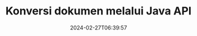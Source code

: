 ---
############################# Static ############################
layout: "landing"
date: 2024-02-27T06:39:57
draft: false

product: "Conversion"
product_tag: "conversion"
platform: Java
platform_tag: java

############################# Drop-down ############################
supported_platforms:
  items:
    # supported_platforms loop
    - title: ".NET"
      tag: "net"
    # supported_platforms loop
    - title: "Java"
      tag: "java"
    # supported_platforms loop
    - title: "Node.js"
      tag: "nodejs-java" 
    # supported_platforms loop
    - title: "Python"
      tag: "python-net" 

############################# Head ############################
head_title: "API konversi dokumen Java | Konversi PDF, Word, Excel, PPTX, HTML, dan gambar"
head_description: "API konversi dokumen Java. Konversi PDF, Word, DOC, DOCX, Excel, Spreadsheets, PPT, PPTX, HTML, PSD, MPT, MPP, Email, MSG, EMLX, AutoCAD, dan format file gambar."

############################# Header ############################
title: "Konversi dokumen melalui Java API"
description: "API konversi yang kuat untuk mengonversi file PDF, Microsoft Office, HTML, eBook, dan gambar"
words:
  for: "for"

actions:
  main: "Unduhan Maven Gratis"
  main_link: "https://releases.groupdocs.com/java/repo/com/groupdocs/groupdocs-conversion/"
  alt: "Perizinan"
  alt_link: "https://purchase.groupdocs.com/pricing/conversion/java"
  title: "Siap untuk memulai?"
  description: "Coba fitur GroupDocs.Conversion secara gratis atau minta lisensi"

release:
  title: "Versi {0}  dirilis"
  notes: "Lihat apa yang baru"
  downloads: "Unduhan"
  link: "https://releases.groupdocs.com/conversion/java/release-notes/latest/"

code:
  title: "Cara mengkonversi file PDF di Java"
  more: "Lebih banyak contoh"
  more_link: "https://github.com/groupdocs-conversion/GroupDocs.Conversion-for-Java"
  install: |
    <dependencies>
      <dependency>
        <groupId>com.groupdocs</groupId>
        <artifactId>groupdocs-conversion</artifactId>
        <version>{0}</version>
      </dependency>
    </dependencies>

    <repositories>
      <repository>
        <id>repository.groupdocs.com</id>
        <name>GroupDocs Repository</name>
        <url>https://repository.groupdocs.com/repo/</url>
      </repository>
    </repositories>
  content: |
    ```java {style=abap}
    // Muat file PDF sumber 
    Converter converter = new Converter("resume.pdf");
    
    // Atur opsi konversi  
    WordProcessingConvertOptions convertOptions = 
        new WordProcessingConvertOptions();

    // Konversi PDF ke DOCX
    converter.convert("resume.docx", convertOptions);
    ```
############################# Overview ############################
overview:
  enable: true
  title: "Sekilas tentang GroupDocs.Conversion"
  description: "Jelajahi kemampuan API untuk konversi PDF, Microsoft Office, HTML, eBook, dan file gambar dengan cepat dan sempurna dalam aplikasi Java"
  features:
    # feature loop
    - title: "Konversi yang disederhanakan"
      content: "Dengan GroupDocs.Conversion API Anda dapat dengan mudah mengonversi dokumen dalam berbagai format ke PDF, Microsoft Office, HTML, eBook, dan file gambar. API memberikan opsi yang fleksibel dan kuat, memastikan integritas konten dan struktur dokumen selama proses konversi."

    # feature loop
    - title: "Peralihan antar format dengan mudah"
      content: "Proses penggunaan GroupDocs.Conversion API sangat mudah, hanya memerlukan satu metode dan serangkaian opsi untuk beralih antar format dengan mudah."

    # feature loop
    - title: "Kompatibilitas lintas platform"
      content: "Jelajahi solusi konversi dengan kompatibilitas lintas platform yang melekat, melayani basis pengguna yang lebih luas dan memastikan kinerja optimal di berbagai lingkungan untuk semua kebutuhan konversi dokumen Anda."

############################# Platforms ############################
platforms:
  enable: true
  title: "Independensi platform"
  description: "GroupDocs.Conversion untuk Java mendukung sistem operasi, kerangka kerja, dan manajer paket berikut"
  items:
    # platform loop
    - title: "Amazon"
      image: "amazon"
    # platform loop
    - title: "Docker"
      image: "docker"
    # platform loop
    - title: "Azure"
      image: "azure"
    # platform loop
    - title: "Eclipse"
      image: "eclipse"
    # platform loop
    - title: "IntelliJ"
      image: "intellij"
    # platform loop
    - title: "Windows"
      image: "windows"
    # platform loop
    - title: "Linux"
      image: "linux"
    # platform loop
    - title: "Maven"
      image: "maven"


############################# File formats ############################
formats:
  enable: true
  title: "Format file yang didukung"
  description: |
    GroupDocs.Conversion untuk Java mendukung operasi dengan [format file] berikut(https://docs.groupdocs.com/conversion/java/supported-file-formats/).
  groups:
    # group loop
    - color: "green"
      content: |
        ### Format dokumen
        * **Documents:** PDF, XPS, TEX
        * **Word:** DOC, DOCX, DOCM, DOT, DOTX, DOTM, RTF, TXT
        * **PowerPoint:** PPT, PPTX, PPS, PPSX, ODP, OTP
        * **Excel:** XLS, XLSX, XLSM, XLSB, XLTM, XLTX, XLT, XLAM
        * **Visio:** VSDX, VSDM, VSSX, VSTX, VSTM, VSSM, VSX, VTX, VDX
        * **OpenDocument:** ODT, OTT, ODS
    # group loop
    - color: "blue"
      content: |
        ### Gambar & Multimedia
        * **Images:** BMP, JPEG, PNG, GIF, TIFF, SVG, PS
        * **Diagram:** VSDX, DRAW, LUCIDCHART
        * **CAD & GIS:** DWG, DXF, DWF, IFC, SHP, KML, GEOJSON
        * **Audio:** MP3, WAV, FLAC, AAC, OGG
        * **Video:** MP4, AVI, MKV, MOV, WMV
        * **3D & Vector:** SVG, AI, EPS, CDR, STL, OBJ, FBX, DAE, GLB     
      # group loop
    - color: "red"
      content: |
        ### Format lainnya        
        * **eBook:** EPUB, MOBI, AZW, FB2
        * **Web:**  HTML, MHTML, MHT
        * **Archives:** ZIP, TAR, RAR, 7Z, BZ2, GZ
        * **Email & Outlook:** PST, OST, MSG, EML
        * **Finance:** QFX, OFX
        * **OneNote:**  ONE

############################# Features ############################
features:
  enable: true
  title: "Fitur GroupDocs.Conversion"
  description: "Konversi dokumen PDF dan kantor dengan mulus ke HTML, JPG, PNG, BMP, TIFF, SVG, dan banyak format lainnya. GroupDocs.Conversion untuk Java API dirancang agar mudah digunakan dan diintegrasikan ke dalam proyek Anda. Ini mendukung semua format dokumen populer dengan kemampuan untuk menyesuaikan proses konversi."

  items:
    # feature loop
    - icon: "merge"
      title: "Konversi multi-format"
      content: "Konversi file antara berbagai format, termasuk PDF, DOCX, XLSX, PPTX, dan lainnya, dengan mudah."

    # feature loop
    - icon: "split"
      title: "Keluaran dengan ketelitian tinggi"
      content: "Pertahankan kualitas asli dan format dokumen selama proses konversi."

    # feature loop
    - icon: "move"
      title: "Mengonversi banyak file"
      content: "Konversikan banyak file dan gabungkan menjadi arsip, menyederhanakan pengorganisasian konten yang dikonversi."

    # feature loop
    - icon: "remove"
      title: "Dokumen multi halaman ke gambar"
      content: "Konversikan dokumen multi halaman menjadi gambar halaman demi halaman, memungkinkan kontrol yang tepat atas proses transformasi dan memfasilitasi ekstraksi dan analisis dokumen berbasis gambar."

    # feature loop
    - icon: "rotate"
      title: "Pengaturan yang dapat disesuaikan"
      content: "Sempurnakan parameter konversi seperti resolusi, kualitas, dan tata letak untuk memenuhi persyaratan tertentu."

    # feature loop
    - icon: "swap"
      title: "Pemrosesan yang aman"
      content: "Pastikan privasi data dengan opsi konversi file yang dilindungi kata sandi."

    # feature loop
    - icon: "extract"
      title: "Integrasi API"
      content: "Integrasikan kemampuan konversi dengan lancar ke dalam aplikasi Java Anda, menjadikannya bagian alur kerja Anda yang lancar."

    # feature loop
    - icon: "orientation"
      title: "Konversi yang kuat"
      content: "Pastikan konversi file yang andal dan bebas kesalahan, menjamin keakuratan dan integritas dokumen Anda yang diubah."

    # feature loop
    - icon: "preview"
      title: "Konversi dokumen dari arsip"
      content: "Ekstrak dan konversi dokumen dari arsip, memungkinkan transformasi konten yang disimpan dalam file terkompresi."

############################# Code samples ############################
code_samples:
  enable: true
  title: "Contoh kode"
  description: "Beberapa kasus penggunaan GroupDocs.Conversion tipikal untuk operasi Java"
  items:
    # code sample loop
    - title: "Konversi PDF ke gambar"
      content: |
        Skenario yang umum ditemui melibatkan konversi seluruh dokumen PDF atau halaman tertentu menjadi kumpulan gambar. GroupDocs.Conversion untuk Java menawarkan kemampuan untuk mengkonversi PDF ke berbagai format gambar, seperti TIFF, JPG, PNG, GIF, BMP, dan banyak lagi.  
        Anda dapat memilih format gambar pilihan Anda menggunakan kelas ImageFileType.
        {{< landing/code title="Mengonversi PDF ke PNG di Java">}}
        ```java {style=abap}
        import com.groupdocs.conversion.Converter;
        import com.groupdocs.conversion.filetypes.ImageFileType;
        import com.groupdocs.conversion.options.convert.ImageConvertOptions;
        //...

        // Muat file PDF sumber
        Converter converter = new Converter("resume.pdf");
        
        // Atur opsi konversi dan tentukan jenis gambar keluaran
        ImageConvertOptions convertOptions = new ImageConvertOptions();
        convertOptions.setFormat(ImageFileType.Png);

        // Konversikan setiap halaman dokumen PDF ke PNG
        converter.convert("page.png", convertOptions);
        ```
        {{< /landing/code >}}
    # code sample loop
    - title: "Konversikan segmen dokumen besar"
      content: |
        Dengan GroupDocs.Conversion untuk Java, Anda dapat dengan mudah mengonversi halaman tertentu dari dokumen yang panjang.  
        Anda memiliki dua metode untuk mencapai hal ini, tergantung pada kebutuhan Anda. Anda dapat mengonversi sejumlah halaman atau mengonversi halaman tertentu.
        {{< landing/code title="Konversi DOCX (halaman 2-4) ke PDF di Java">}}
        ```java {style=abap}   
        import com.groupdocs.conversion.Converter;
        import com.groupdocs.conversion.options.convert.PdfConvertOptions;
        //...

        // Muat file DOCX sumber
        Converter converter = new Converter("booklet.docx");
           
        // Atur opsi dan tentukan rentang halaman yang akan dikonversi
        PdfConvertOptions convertOptions = new PdfConvertOptions();
        convertOptions.setPageNumber(2);
        convertOptions.setPagesCount(3);

        // Konversi halaman 2-4 ke PDF
        converter.convert("pages-2-4.pdf", convertOptions);
        ```
        {{< /landing/code >}}
        
---